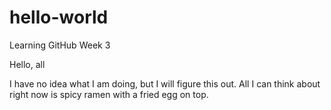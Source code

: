 # hello-world
Learning GitHub Week 3

Hello, all

I have no idea what I am doing, but I will figure this out.
All I can think about right now is spicy ramen with a fried egg on top.

